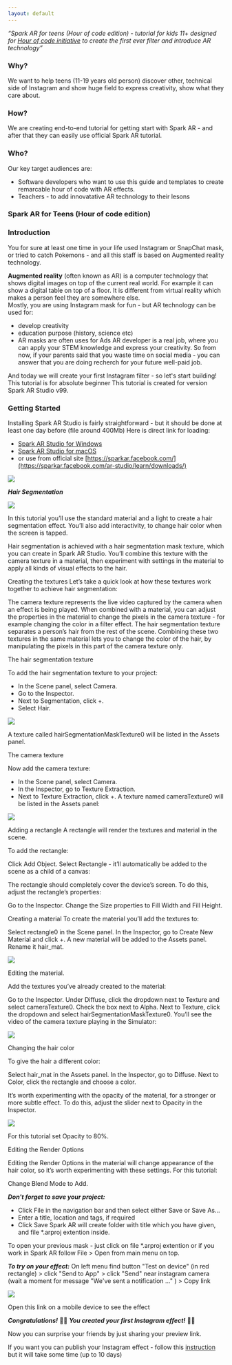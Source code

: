 ```yaml
---
layout: default
---
```


_“Spark AR for teens (Hour of code edition)  - tutorial for kids 11+ designed for [Hour of code initiative](http://code.org/learn) to create the first ever filter and introduce AR technology”_

### Why?

We want to help teens (11-19 years old person) discover other, technical side of Instagram and show huge field to express creativity, show what they care about. 

### How?

We are creating end-to-end tutorial for getting start with Spark AR - and after that they can easily use official Spark AR tutorial.


### Who?

Our key target audiences are:

* Software developers who want to use this guide and templates to create remarcable hour of code with AR effects.  
* Teachers - to add innovatative AR technology to their lesons



### Spark AR for 	Teens (Hour of code edition)  
 
### Introduction 
You for sure at least one time in your life used Instagram or SnapChat mask, or tried to catch Pokemons - and all this staff is based on Augmented reality technology. 

**Augmented reality** (often known as AR) is a computer technology that shows digital images on top of the current real world. For example it can show a digital table on top of a floor. It is different from virtual reality which makes a person feel they are somewhere else.  
Mostly, you are using Instagram mask for fun - but AR technology can be used for: 
- develop creativity 
- education purpose (history, science etc) 
- AR masks are often uses for Ads 
AR developer is a real job, where you can apply your STEM knowledge and express your creativity. 
So from now, if your parents said that you waste time on social media - you can answer that you are doing recherch for your future well-paid job. 

And today we will create your first Instagram filter - so let's start building! 
This tutorial is for absolute beginner 
This tutorial is created for version Spark AR Studio v99. 
 

### Getting Started

Installing Spark AR Studio  is fairly straightforward - but it should be done at least one day before 
(file around 400Mb) 
Here is direct link for loading:

- [Spark AR Studio for Windows](https://www.facebook.com/sparkarwindows/download)
- [Spark AR Studio for macOS](https://www.facebook.com/sparkarmacos/download) 
- or use from official site [https://sparkar.facebook.com/](https://sparkar.facebook.com/ar-studio/learn/downloads/)

<img src="{{site.url}}/images/image1.png" style="display: block; margin: auto;" /> 

***Hair Segmentation***


<img src="{{site.url}}/images/image3.png" style="display: block; margin: auto;" /> 

In this tutorial you’ll use the standard material and a light to create a hair segmentation effect. You’ll also add interactivity, to change hair color when the screen is tapped.

Hair segmentation is achieved with a hair segmentation mask texture, which you can create in Spark AR Studio. You’ll combine this texture with the camera texture in a material, then experiment with settings in the material to apply all kinds of visual effects to the hair.

Creating the textures
Let’s take a quick look at how these textures work together to achieve hair segmentation:

The camera texture represents the live video captured by the camera when an effect is being played. When combined with a material, you can adjust the properties in the material to change the pixels in the camera texture - for example changing the color in a filter effect.
The hair segmentation texture separates a person’s hair from the rest of the scene.
Combining these two textures in the same material lets you to change the color of the hair, by manipulating the pixels in this part of the camera texture only.

The hair segmentation texture

To add the hair segmentation texture to your project:

- In the Scene panel, select Camera.
- Go to the Inspector.
- Next to Segmentation, click +.
- Select Hair.


<img src="{{site.url}}/images/image5.gif" style="display: block; margin: auto;" /> 

A texture called hairSegmentationMaskTexture0 will be listed in the Assets panel.

The camera texture

Now add the camera texture:

- In the Scene panel, select Camera.
- In the Inspector, go to Texture Extraction.
- Next to Texture Extraction, click +.
A texture named cameraTexture0 will be listed in the Assets panel:


<img src="{{site.url}}/images/image5.png" style="display: block; margin: auto;" /> 

Adding a rectangle
A rectangle will render the textures and material in the scene.

To add the rectangle:

Click Add Object.
Select Rectangle - it’ll automatically be added to the scene as a child of a canvas:


The rectangle should completely cover the device’s screen. To do this, adjust the rectangle’s properties:

Go to the Inspector.
Change the Size properties to Fill Width and Fill Height.


Creating a material
To create the material you’ll add the textures to:

Select rectangle0 in the Scene panel.
In the Inspector, go to Create New Material and click +.
A new material will be added to the Assets panel. Rename it hair_mat.


<img src="{{site.url}}/images/image6.gif" style="display: block; margin: auto;" /> 

Editing the material.

Add the textures you’ve already created to the material:

Go to the Inspector.
Under Diffuse, click the dropdown next to Texture and select cameraTexture0.
Check the box next to Alpha.
Next to Texture, click the dropdown and select hairSegmentationMaskTexture0.
You’ll see the video of the camera texture playing in the Simulator:


<img src="{{site.url}}/images/image7.png" style="display: block; margin: auto;" /> 

Changing the hair color

To give the hair a different color:

Select hair_mat in the Assets panel.
In the Inspector, go to Diffuse.
Next to Color, click the rectangle and choose a color.


It’s worth experimenting with the opacity of the material, for a stronger or more subtle effect. To do this, adjust the slider next to Opacity in the Inspector.


<img src="{{site.url}}/images/image8.png" style="display: block; margin: auto;" /> 

For this tutorial set Opacity to 80%.

Editing the Render Options

Editing the Render Options in the material will change appearance of the hair color, so it’s worth experimenting with these settings. For this tutorial:

Change Blend Mode to Add.




***Don't forget to save your project:***

- Click File in the navigation bar and then select either Save or Save As...
- Enter a title, location and tags, if required
- Click Save 
Spark AR will create folder with title which you have given, and file *.arproj extention inside. 

To open your previous mask - just click on file *.arproj extention or if you work in Spark AR follow File > Open from main menu on top. 

***To try on your effect:*** 
On left menu find button "Test on device" (in red rectangle) > click "Send to App" > click "Send" near instagram camera (wait a moment for message "We've sent a notification ..." ) > Copy link  

<img src="{{site.url}}/images/image2.png" style="display: block; margin: auto;" /> 

Open this link on a mobile device to see the effect

***Congratulations!***
🎉🎊 ***You created your first Instagram effect!***  🎊🎉 

 
Now you  can surprise your friends by just sharing your preview link.

If you want you can publish your Instagram effect - follow this [instruction](https://sparkar.facebook.com/ar-studio/learn/publishing/publishing-your-spark-ar-effect/)  but it will take some time (up to 10 days)  




